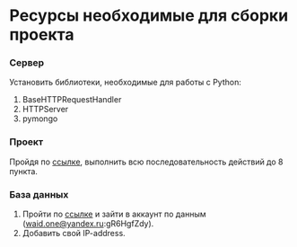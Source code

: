 # Ресурсы необходимые для сборки проекта

### Сервер 
Установить библиотеки, необходимые для работы с Python:
1. BaseHTTPRequestHandler 
2. HTTPServer
3. pymongo

### Проект
Пройдя по [ссылке](https://stackoverflow.com/questions/53861300/how-do-you-properly-install-libcurl-for-use-in-visual-studio-2017), выполнить всю последовательность действий до 8 пункта.

### База данных 
1. Пройти по [ссылке](https://cloud.mongodb.com/) и зайти в аккаунт по данным (waid.one@yandex.ru:gR6HgfZdy).
2. Добавить свой IP-address.


